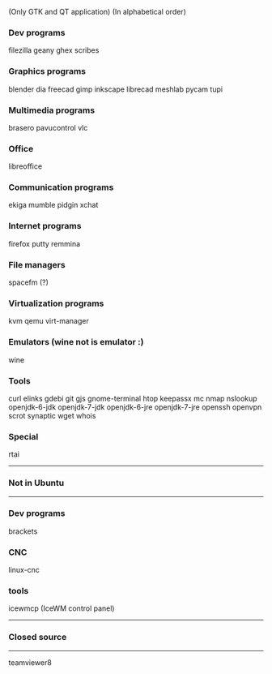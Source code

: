 (Only GTK and QT application)
(In alphabetical order)

### Dev programs
filezilla geany ghex scribes

### Graphics programs
blender dia freecad gimp inkscape librecad meshlab pycam tupi

### Multimedia programs
brasero pavucontrol vlc

### Office
libreoffice

### Communication programs
ekiga mumble pidgin xchat

### Internet programs
firefox putty remmina

### File managers
spacefm (?)

### Virtualization programs
kvm qemu virt-manager

### Emulators (wine not is emulator :)
wine

### Tools
curl elinks gdebi git gjs gnome-terminal htop keepassx mc nmap nslookup openjdk-6-jdk openjdk-7-jdk openjdk-6-jre openjdk-7-jre openssh openvpn scrot synaptic wget whois

### Special
rtai

***
### Not in Ubuntu
***

### Dev programs
brackets

### CNC
linux-cnc

### tools
icewmcp (IceWM control panel)

***
### Closed source
***
teamviewer8

